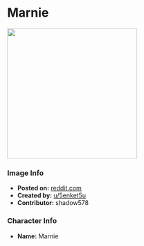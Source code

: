 # Marnie

<img src="https://raw.githubusercontent.com/shadow578/Project-Padoru/master/Padoru/pokemon-marnie.png" height="300">

### Image Info
* **Posted on:**     [reddit.com](https://www.reddit.com/r/Padoru/comments/ea2k5v/marnie_padoru_padoru/)
* **Created by:**    [u/5enket5u](https://github.com/shadow578/Project-Padoru/blob/master/table-of-contents/creators/u5enket5u.md)
* **Contributor:**   shadow578

### Character Info
* **Name:**   Marnie


